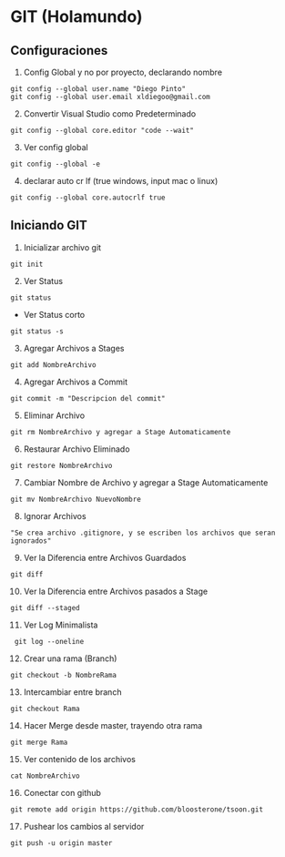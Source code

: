 # GIT (Holamundo)


## Configuraciones

1. Config Global y no por proyecto, declarando nombre
```
git config --global user.name "Diego Pinto"
git config --global user.email xldiegoo@gmail.com

```
2. Convertir Visual Studio como Predeterminado

```
git config --global core.editor "code --wait"
```
3. Ver config global
```
git config --global -e
```
4. declarar auto cr lf (true windows,  input mac o linux)
```
git config --global core.autocrlf true

```
## Iniciando GIT

1. Inicializar archivo git
```
git init
```
2. Ver Status
```
git status
```
- Ver Status corto
```
git status -s
```
3. Agregar Archivos a Stages
```
git add NombreArchivo
```
4. Agregar Archivos a Commit
```
git commit -m "Descripcion del commit"
```
5. Eliminar Archivo
```
git rm NombreArchivo y agregar a Stage Automaticamente
```
6. Restaurar Archivo Eliminado
```
git restore NombreArchivo
```
7. Cambiar Nombre de Archivo y agregar a Stage Automaticamente
```
git mv NombreArchivo NuevoNombre
```
8. Ignorar Archivos
```
"Se crea archivo .gitignore, y se escriben los archivos que seran ignorados"
```
9. Ver la Diferencia entre Archivos Guardados
```
git diff
```
10. Ver la Diferencia entre Archivos pasados a Stage
```
git diff --staged
```
11. Ver Log Minimalista
```
 git log --oneline
```
12. Crear una rama (Branch)
```
git checkout -b NombreRama
```
13. Intercambiar entre branch
```
git checkout Rama
```
14. Hacer Merge desde master, trayendo otra rama
```
git merge Rama
```
15. Ver contenido de los archivos
```
cat NombreArchivo
```
16. Conectar con github
```
git remote add origin https://github.com/bloosterone/tsoon.git

```
17. Pushear los cambios al servidor
```
git push -u origin master
```